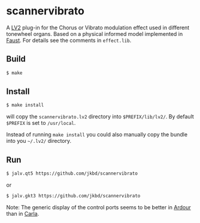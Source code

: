 # scannervibrato

A [LV2](http://lv2plug.in) plug-in for the Chorus or Vibrato
modulation effect used in different tonewheel organs. Based on a
physical informed model implemented in
[Faust](http://faust.grame.fr/). For details see the comments in
`effect.lib`.

## Build

```bash
$ make
```

## Install

```bash
$ make install
```
will copy the `scannervibrato.lv2` directory into
`$PREFIX/lib/lv2/`. By default `$PREFIX` is set to `/usr/local`.

Instead of running `make install` you could also manually copy the
bundle into you `~/.lv2/` directory.

## Run

```bash
$ jalv.qt5 https://github.com/jkbd/scannervibrato
```
or
```bash
$ jalv.gkt3 https://github.com/jkbd/scannervibrato
```

Note: The generic display of the control ports seems to be better in
[Ardour](https://ardour.org/) than in
[Carla](http://kxstudio.linuxaudio.org/Applications:Carla).